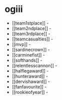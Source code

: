 # ogiii

* [[team1stplace]] - 
* [[team2ndplace]] - 
* [[team3rdplace]] - 
* [[teamcasualties]] - 
* [[mvp]] - 
* [[sardinecrown]] - 
* [[carminefist]] - 
* [[softhands]] - 
* [[relentlesscannon]] - 
* [[halflegaward]] - 
* [[hunteraward]] - 
* [[dervishaward]] - 
* [[fanfavourite]] - 
* [[rookieofyear]] - 

